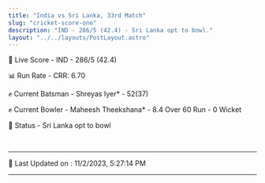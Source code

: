 ```yaml
---
title: "India vs Sri Lanka, 33rd Match"
slug: "cricket-score-one"
description: "IND - 286/5 (42.4) - Sri Lanka opt to bowl."
layout: "../../layouts/PostLayout.astro"
---
```


🔴 Live Score - IND - 286/5 (42.4)  

📊 Run Rate - CRR: 6.70  

✊ Current Batsman - Shreyas Iyer* - 52(37)  

✊ Current Bowler - Maheesh Theekshana* - 8.4 Over 60 Run - 0 Wicket  

📑 Status - Sri Lanka opt to bowl

<br />

***

📝 Last Updated on : 11/2/2023, 5:27:14 PM

***

